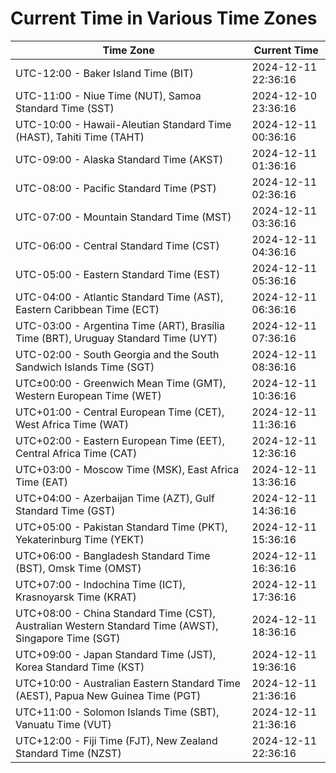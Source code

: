 # Current Time in Various Time Zones

| Time Zone | Current Time |
|-----------|--------------|
| UTC-12:00 - Baker Island Time (BIT) | 2024-12-11 22:36:16 |
| UTC-11:00 - Niue Time (NUT), Samoa Standard Time (SST) | 2024-12-10 23:36:16 |
| UTC-10:00 - Hawaii-Aleutian Standard Time (HAST), Tahiti Time (TAHT) | 2024-12-11 00:36:16 |
| UTC-09:00 - Alaska Standard Time (AKST) | 2024-12-11 01:36:16 |
| UTC-08:00 - Pacific Standard Time (PST) | 2024-12-11 02:36:16 |
| UTC-07:00 - Mountain Standard Time (MST) | 2024-12-11 03:36:16 |
| UTC-06:00 - Central Standard Time (CST) | 2024-12-11 04:36:16 |
| UTC-05:00 - Eastern Standard Time (EST) | 2024-12-11 05:36:16 |
| UTC-04:00 - Atlantic Standard Time (AST), Eastern Caribbean Time (ECT) | 2024-12-11 06:36:16 |
| UTC-03:00 - Argentina Time (ART), Brasília Time (BRT), Uruguay Standard Time (UYT) | 2024-12-11 07:36:16 |
| UTC-02:00 - South Georgia and the South Sandwich Islands Time (SGT) | 2024-12-11 08:36:16 |
| UTC±00:00 - Greenwich Mean Time (GMT), Western European Time (WET) | 2024-12-11 10:36:16 |
| UTC+01:00 - Central European Time (CET), West Africa Time (WAT) | 2024-12-11 11:36:16 |
| UTC+02:00 - Eastern European Time (EET), Central Africa Time (CAT) | 2024-12-11 12:36:16 |
| UTC+03:00 - Moscow Time (MSK), East Africa Time (EAT) | 2024-12-11 13:36:16 |
| UTC+04:00 - Azerbaijan Time (AZT), Gulf Standard Time (GST) | 2024-12-11 14:36:16 |
| UTC+05:00 - Pakistan Standard Time (PKT), Yekaterinburg Time (YEKT) | 2024-12-11 15:36:16 |
| UTC+06:00 - Bangladesh Standard Time (BST), Omsk Time (OMST) | 2024-12-11 16:36:16 |
| UTC+07:00 - Indochina Time (ICT), Krasnoyarsk Time (KRAT) | 2024-12-11 17:36:16 |
| UTC+08:00 - China Standard Time (CST), Australian Western Standard Time (AWST), Singapore Time (SGT) | 2024-12-11 18:36:16 |
| UTC+09:00 - Japan Standard Time (JST), Korea Standard Time (KST) | 2024-12-11 19:36:16 |
| UTC+10:00 - Australian Eastern Standard Time (AEST), Papua New Guinea Time (PGT) | 2024-12-11 21:36:16 |
| UTC+11:00 - Solomon Islands Time (SBT), Vanuatu Time (VUT) | 2024-12-11 21:36:16 |
| UTC+12:00 - Fiji Time (FJT), New Zealand Standard Time (NZST) | 2024-12-11 22:36:16 |
